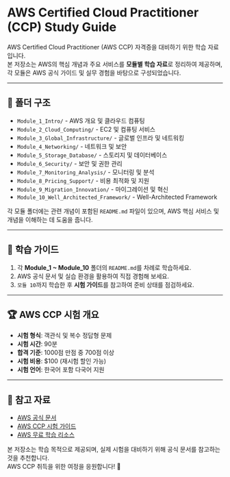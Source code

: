 # AWS Certified Cloud Practitioner (CCP) Study Guide

AWS Certified Cloud Practitioner (AWS CCP) 자격증을 대비하기 위한 학습 자료입니다.  
본 저장소는 AWS의 핵심 개념과 주요 서비스를 **모듈별 학습 자료**로 정리하여 제공하며, 각 모듈은 AWS 공식 가이드 및 실무 경험을 바탕으로 구성되었습니다.

---

## 📂 폴더 구조
- `Module_1_Intro/` - AWS 개요 및 클라우드 컴퓨팅
- `Module_2_Cloud_Computing/` - EC2 및 컴퓨팅 서비스
- `Module_3_Global_Infrastructure/` - 글로벌 인프라 및 네트워킹
- `Module_4_Networking/` - 네트워크 및 보안
- `Module_5_Storage_Database/` - 스토리지 및 데이터베이스
- `Module_6_Security/` - 보안 및 권한 관리
- `Module_7_Monitoring_Analysis/` - 모니터링 및 분석
- `Module_8_Pricing_Support/` - 비용 최적화 및 지원
- `Module_9_Migration_Innovation/` - 마이그레이션 및 혁신
- `Module_10_Well_Architected_Framework/` - Well-Architected Framework

각 모듈 폴더에는 관련 개념이 포함된 `README.md` 파일이 있으며, AWS 핵심 서비스 및 개념을 이해하는 데 도움을 줍니다.

---

## 📌 학습 가이드
1. 각 **Module_1 ~ Module_10** 폴더의 `README.md`를 차례로 학습하세요.
2. AWS 공식 문서 및 실습 환경을 활용하여 직접 경험해 보세요.
3. `모듈 10`까지 학습한 후 **시험 가이드**를 참고하여 준비 상태를 점검하세요.

---

## 🏆 AWS CCP 시험 개요
- **시험 형식**: 객관식 및 복수 정답형 문제
- **시험 시간**: 90분
- **합격 기준**: 1000점 만점 중 700점 이상
- **시험 비용**: $100 (재시험 할인 가능)
- **시험 언어**: 한국어 포함 다국어 지원

---

## 🔗 참고 자료
- [AWS 공식 문서](https://docs.aws.amazon.com/)
- [AWS CCP 시험 가이드](https://aws.amazon.com/certification/certified-cloud-practitioner/)
- [AWS 무료 학습 리소스](https://aws.amazon.com/training/)

본 저장소는 학습 목적으로 제공되며, 실제 시험을 대비하기 위해 공식 문서를 참고하는 것을 추천합니다.  
AWS CCP 취득을 위한 여정을 응원합니다! 🚀
